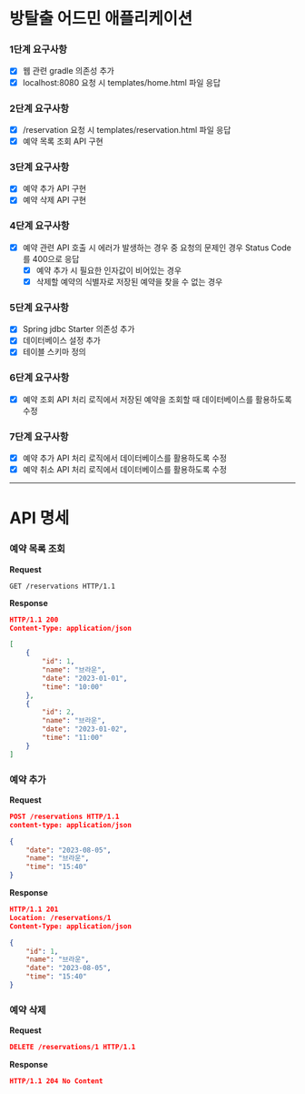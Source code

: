 # 방탈출 어드민 애플리케이션

### 1단계 요구사항
- [x] 웹 관련 gradle 의존성 추가
- [x] localhost:8080 요청 시 templates/home.html 파일 응답

### 2단계 요구사항
- [x] /reservation 요청 시 templates/reservation.html 파일 응답
- [x] 예약 목록 조회 API 구현

### 3단계 요구사항
- [x] 예약 추가 API 구현
- [x] 예약 삭제 API 구현

### 4단계 요구사항
- [x] 예약 관련 API 호출 시 에러가 발생하는 경우 중 요청의 문제인 경우 Status Code를 400으로 응답
  - [x] 예약 추가 시 필요한 인자값이 비어있는 경우
  - [x] 삭제할 예약의 식별자로 저장된 예약을 찾을 수 없는 경우

### 5단계 요구사항
- [x] Spring jdbc Starter 의존성 추가
- [x] 데이터베이스 설정 추가
- [x] 테이블 스키마 정의

### 6단계 요구사항
- [x] 예약 조회 API 처리 로직에서 저장된 예약을 조회할 때 데이터베이스를 활용하도록 수정

### 7단계 요구사항
- [x] 예약 추가 API 처리 로직에서 데이터베이스를 활용하도록 수정
- [x] 예약 취소 API 처리 로직에서 데이터베이스를 활용하도록 수정

---

# API 명세
### 예약 목록 조회
**Request**
```
GET /reservations HTTP/1.1
```
**Response**
```json
HTTP/1.1 200
Content-Type: application/json

[
    {
        "id": 1,
        "name": "브라운",
        "date": "2023-01-01",
        "time": "10:00"
    },
    {
        "id": 2,
        "name": "브라운",
        "date": "2023-01-02",
        "time": "11:00"
    }
]
```

### 예약 추가
**Request**
```json
POST /reservations HTTP/1.1
content-type: application/json

{
    "date": "2023-08-05",
    "name": "브라운",
    "time": "15:40"
}
```
**Response**
```json
HTTP/1.1 201
Location: /reservations/1
Content-Type: application/json

{
    "id": 1,
    "name": "브라운",
    "date": "2023-08-05",
    "time": "15:40"
}
```

### 예약 삭제
**Request**
```json
DELETE /reservations/1 HTTP/1.1
```
**Response**
```json
HTTP/1.1 204 No Content
```
